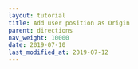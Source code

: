 ```yaml
---
layout: tutorial
title: Add user position as Origin
parent: directions
nav_weight: 10000
date: 2019-07-10
last_modified_at: 2019-07-12
---
```

